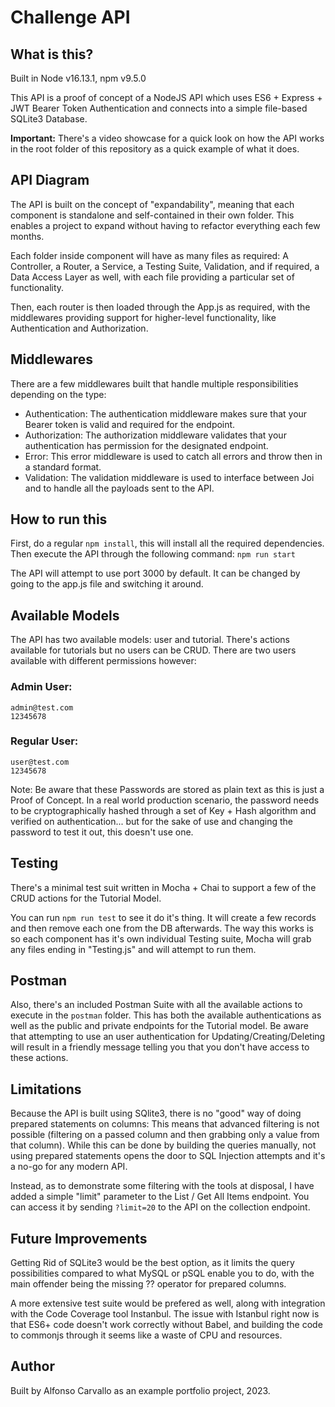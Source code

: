 # Challenge API
## What is this?

Built in Node v16.13.1, npm v9.5.0

This API is a proof of concept of a NodeJS API which uses ES6 + Express + JWT Bearer Token Authentication and connects into a simple file-based SQLite3 Database.

**Important:** There's a video showcase for a quick look on how the API works in the root folder of this repository as a quick example of what it does.

## API Diagram
The API is built on the concept of "expandability", meaning that each component is standalone and self-contained in their own folder. This enables a project to expand without having to refactor everything each few months.

Each folder inside component will have as many files as required: A Controller, a Router, a Service, a Testing Suite, Validation, and if required, a Data Access Layer as well, with each file providing a particular set of functionality.

Then, each router is then loaded through the App.js as required, with the middlewares providing support for higher-level functionality, like Authentication and Authorization.

## Middlewares
There are a few middlewares built that handle multiple responsibilities depending on the type:
- Authentication: The authentication middleware makes sure that your Bearer token is valid and required for the endpoint.
- Authorization: The authorization middleware validates that your authentication has permission for the designated endpoint.
- Error: This error middleware is used to catch all errors and throw then in a standard format.
- Validation: The validation middleware is used to interface between Joi and to handle all the payloads sent to the API.

## How to run this
First, do a regular `npm install`, this will install all the required dependencies. Then execute the API through the following command: `npm run start`

The API will attempt to use port 3000 by default. It can be changed by going to the app.js file and switching it around.

## Available Models
The API has two available models: user and tutorial. There's actions available for tutorials but no users can be CRUD. There are two users available with different permissions however:

### Admin User:
```
admin@test.com
12345678
```
### Regular User:
```
user@test.com
12345678
```

Note: Be aware that these Passwords are stored as plain text as this is just a Proof of Concept. In a real world production scenario, the password needs to be cryptographically hashed through a set of Key + Hash algorithm and verified on authentication... but for the sake of use and changing the password to test it out, this doesn't use one.

## Testing 
There's a minimal test suit written in Mocha + Chai to support a few of the CRUD actions for the Tutorial Model. 

You can run `npm run test` to see it do it's thing. It will create a few records and then remove each one from the DB afterwards. The way this works is so each component has it's own individual Testing suite, Mocha will grab any files ending in "Testing.js" and will attempt to run them.

## Postman
Also, there's an included Postman Suite with all the available actions to execute in the `postman` folder. This has both the available authentications as well as the public and private endpoints for the Tutorial model. Be aware that attempting to use an user authentication for Updating/Creating/Deleting will result in a friendly message telling you that you don't have access to these actions.

## Limitations
Because the API is built using SQlite3, there is no "good" way of doing prepared statements on columns: This means that advanced filtering is not possible (filtering on a passed column and then grabbing only a value from that column). While this can be done by building the queries manually, not using prepared statements opens the door to SQL Injection attempts and it's a no-go for any modern API.

Instead, as to demonstrate some filtering with the tools at disposal, I have added a simple "limit" parameter to the List / Get All Items endpoint. You can access it by sending `?limit=20` to the API on the collection endpoint.

## Future Improvements
Getting Rid of SQLite3 would be the best option, as it limits the query possibilities compared to what MySQL or pSQL enable you to do, with the main offender being the missing ?? operator for prepared columns.

A more extensive test suite would be prefered as well, along with integration with the Code Coverage tool Instanbul. The issue with Istanbul right now is that ES6+ code doesn't work correctly without Babel, and building the code to commonjs through it seems like a waste of CPU and resources.

## Author
Built by Alfonso Carvallo as an example portfolio project, 2023.
